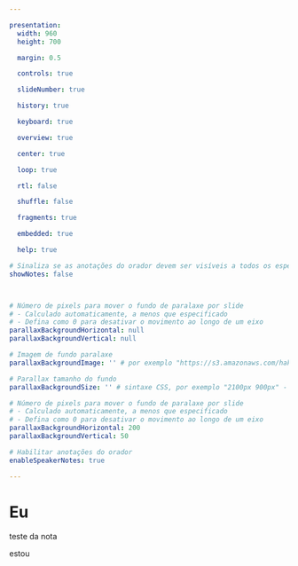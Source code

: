 ```yaml
---

presentation:
  width: 960
  height: 700

  margin: 0.5

  controls: true

  slideNumber: true

  history: true

  keyboard: true

  overview: true

  center: true

  loop: true

  rtl: false

  shuffle: false

  fragments: true

  embedded: true

  help: true

# Sinaliza se as anotações do orador devem ser visíveis a todos os espectadores
showNotes: false



# Número de pixels para mover o fundo de paralaxe por slide
# - Calculado automaticamente, a menos que especificado
# - Defina como 0 para desativar o movimento ao longo de um eixo
parallaxBackgroundHorizontal: null
parallaxBackgroundVertical: null

# Imagem de fundo paralaxe
parallaxBackgroundImage: '' # por exemplo "https://s3.amazonaws.com/hakim-static/reveal-js/reveal-parallax-1.jpg"

# Parallax tamanho do fundo
parallaxBackgroundSize: '' # sintaxe CSS, por exemplo "2100px 900px" - atualmente, apenas pixels são suportados (não use% ou automático)

# Número de pixels para mover o fundo de paralaxe por slide
# - Calculado automaticamente, a menos que especificado
# - Defina como 0 para desativar o movimento ao longo de um eixo
parallaxBackgroundHorizontal: 200
parallaxBackgroundVertical: 50

# Habilitar anotações do orador
enableSpeakerNotes: true

---
```


<!-- slide  -->
# Eu
<!-- slide  -->
teste da nota
<!-- slide vertical=true -->
estou
